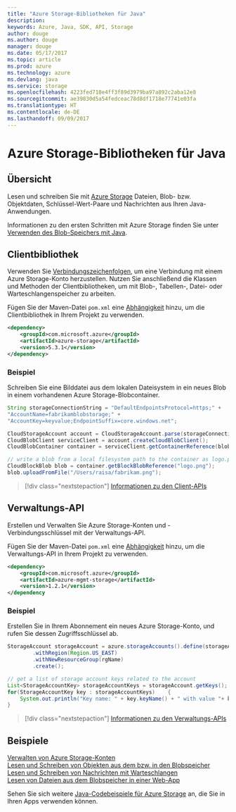 ```yaml
---
title: "Azure Storage-Bibliotheken für Java"
description: 
keywords: Azure, Java, SDK, API, Storage
author: douge
ms.author: douge
manager: douge
ms.date: 05/17/2017
ms.topic: article
ms.prod: azure
ms.technology: azure
ms.devlang: java
ms.service: storage
ms.openlocfilehash: 4223fed718e4ff3f89d3979ba97a892c2aba12e8
ms.sourcegitcommit: ae39830d5a54fedceac78d8df1718e77741e03fa
ms.translationtype: HT
ms.contentlocale: de-DE
ms.lasthandoff: 09/09/2017
---
```

# <a name="azure-storage-libraries-for-java"></a>Azure Storage-Bibliotheken für Java

## <a name="overview"></a>Übersicht

Lesen und schreiben Sie mit [Azure Storage](/azure/storage/storage-introduction) Dateien, Blob- bzw. Objektdaten, Schlüssel-Wert-Paare und Nachrichten aus Ihren Java-Anwendungen.

Informationen zu den ersten Schritten mit Azure Storage finden Sie unter [Verwenden des Blob-Speichers mit Java](/azure/storage/storage-java-how-to-use-blob-storage).

## <a name="client-library"></a>Clientbibliothek

Verwenden Sie [Verbindungszeichenfolgen](/azure/storage/storage-create-storage-account#manage-your-storage-account), um eine Verbindung mit einem Azure Storage-Konto herzustellen. Nutzen Sie anschließend die Klassen und Methoden der Clientbibliotheken, um mit Blob-, Tabellen-, Datei- oder Warteschlangenspeicher zu arbeiten. 

Fügen Sie der Maven-Datei `pom.xml` eine [Abhängigkeit](https://maven.apache.org/guides/getting-started/index.html#How_do_I_use_external_dependencies) hinzu, um die Clientbibliothek in Ihrem Projekt zu verwenden.   

```XML
<dependency>
    <groupId>com.microsoft.azure</groupId>
    <artifactId>azure-storage</artifactId>
    <version>5.3.1</version>
</dependency>
```   

### <a name="example"></a>Beispiel

Schreiben Sie eine Bilddatei aus dem lokalen Dateisystem in ein neues Blob in einem vorhandenen Azure Storage-Blobcontainer.


```java
String storageConnectionString = "DefaultEndpointsProtocol=https;" + 
"AccountName=fabrikamblobstorage;" + 
"AccountKey=keyvalue;EndpointSuffix=core.windows.net";

CloudStorageAccount account = CloudStorageAccount.parse(storageConnectionString);
CloudBlobClient serviceClient = account.createCloudBlobClient();
CloudBlobContainer container = serviceClient.getContainerReference(blobContainer);

// write a blob from a local filesystem path to the container as logo.png
CloudBlockBlob blob = container.getBlockBlobReference("logo.png");
blob.uploadFromFile("/Users/raisa/fabrikam.png");
```

> [!div class="nextstepaction"]
> [Informationen zu den Client-APIs](/java/api/overview/azure/storage/clientlibrary)

## <a name="management-api"></a>Verwaltungs-API

Erstellen und Verwalten Sie Azure Storage-Konten und -Verbindungsschlüssel mit der Verwaltungs-API.

Fügen Sie der Maven-Datei `pom.xml` eine [Abhängigkeit](https://maven.apache.org/guides/getting-started/index.html#How_do_I_use_external_dependencies) hinzu, um die Verwaltungs-API in Ihrem Projekt zu verwenden.  

```XML
<dependency>
    <groupId>com.microsoft.azure</groupId>
    <artifactId>azure-mgmt-storage</artifactId>
    <version>1.2.1</version>
</dependency
```   

### <a name="example"></a>Beispiel

Erstellen Sie in Ihrem Abonnement ein neues Azure Storage-Konto, und rufen Sie dessen Zugriffsschlüssel ab.

```java
StorageAccount storageAccount = azure.storageAccounts().define(storageAccountName)
        .withRegion(Region.US_EAST)
        .withNewResourceGroup(rgName)
        .create();

// get a list of storage account keys related to the account
List<StorageAccountKey> storageAccountKeys = storageAccount.getKeys();
for(StorageAccountKey key : storageAccountKeys)    {
    System.out.println("Key name: " + key.keyName() + " with value "+ key.value());
}
```

> [!div class="nextstepaction"]
> [Informationen zu den Verwaltungs-APIs](/java/api/overview/azure/storage/managementapi)


## <a name="samples"></a>Beispiele

[Verwalten von Azure Storage-Konten](../docs-ref-conceptual/java-sdk-manage-storage-accounts.md)    
[Lesen und Schreiben von Objekten aus dem bzw. in den Blobspeicher](https://github.com/Azure-Samples/storage-blob-java-getting-started)   
[Lesen und Schreiben von Nachrichten mit Warteschlangen](https://github.com/Azure-Samples/storage-queue-java-getting-started)   
[Lesen von Dateien aus dem Blobspeicher in einer Web-App](https://github.com/Azure-Samples/app-service-java-manage-storage-connections-for-web-apps-on-linux)

Sehen Sie sich weitere [Java-Codebeispiele für Azure Storage](https://azure.microsoft.com/resources/samples/?platform=java&term=storage) an, die Sie in Ihren Apps verwenden können.